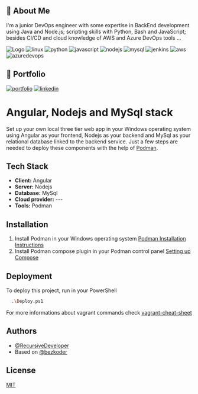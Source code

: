 ## 🚀 About Me
I'm a junior DevOps engineer with some expertise in BackEnd development using Java and Node.js; scripting skills with Python, Bash and JavaScript; besides CI/CD and cloud knowledge of AWS and Azure DevOps tools ...

![Logo](https://e1.pxfuel.com/desktop-wallpaper/541/577/desktop-wallpaper-fantastic-backgrounds.jpg)
![linux](https://img.shields.io/badge/Linux-FCC624?style=for-the-badge&logo=linux&logoColor=black)
![python](https://img.shields.io/badge/Python-3776AB?style=for-the-badge&logo=python&logoColor=white)
![javascript](https://img.shields.io/badge/JavaScript-F7DF1E?style=for-the-badge&logo=javascript&logoColor=black)
![nodejs](https://img.shields.io/badge/Node.js-43853D?style=for-the-badge&logo=node.js&logoColor=white)
![mysql](https://img.shields.io/badge/MySQL-005C84?style=for-the-badge&logo=mysql&logoColor=white)
![jenkins](https://img.shields.io/badge/Jenkins-D24939?style=for-the-badge&logo=Jenkins&logoColor=white)
![aws](https://img.shields.io/badge/Amazon_AWS-FF9900?style=for-the-badge&logo=amazonaws&logoColor=white)
![azuredevops](https://img.shields.io/badge/Azure_DevOps-0078D7?style=for-the-badge&logo=azure-devops&logoColor=white)

## 🔗 Portfolio
[![portfolio](https://img.shields.io/badge/GitHub-100000?style=for-the-badge&logo=github&logoColor=white)](https://github.com/RecursiveDeveloper)
[![linkedin](https://img.shields.io/badge/linkedin-0A66C2?style=for-the-badge&logo=linkedin&logoColor=white)](https://www.linkedin.com/in/jhoan-jesus-ortiz-sandoval-a66152198/)

# Angular, Nodejs and MySql stack

Set up your own local three tier web app in your Windows operating system using Angular as your frontend, Nodejs as your backend and MySql as your relational database linked to the backend service. Just a few steps are needed to deploy these components with the help of [Podman](https://podman.io/).

## Tech Stack 

- **Client:** Angular
- **Server:** Nodejs
- **Database:** MySql
- **Cloud provider:** ---
- **Tools:** Podman

## Installation

1. Install Podman in your Windows operating system [Podman Installation Instructions](https://podman-desktop.io/docs/installation/windows-install)
2. Install Podman compose plugin in your Podman control panel [Setting up Compose
](https://podman-desktop.io/docs/compose/setting-up-compose)

## Deployment

To deploy this project, run in your PowerShell

```bash
  .\Deploy.ps1
```

For more informations about vagrant commands check [vagrant-cheat-sheet](https://gist.github.com/wpscholar/a49594e2e2b918f4d0c4)

## Authors

- [@RecursiveDeveloper](https://github.com/RecursiveDeveloper)
- Based on [@bezkoder](https://github.com/bezkoder/angular-12-node-js-project)

## License

[MIT](https://choosealicense.com/licenses/mit/)